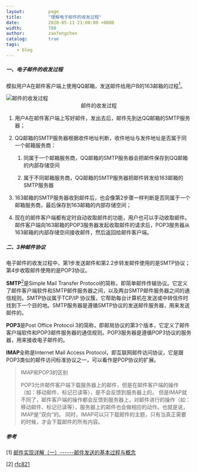 ```yaml
---
layout:         page
title:          "理解电子邮件的收发过程"
date:           2020-05-11 21:00:00 +0800
width:          700
author:         zaofengchen
catalog:        true
tags:
    - blog
---
```




##### 一、电子邮件的收发过程
模拟用户A在邮件客户端上使用QQ邮箱，发送邮件给用户B的163邮箱的过程[<sup>1</sup>](#reference)。

<img src="https://tva1.sinaimg.cn/large/007S8ZIlgy1geot5tg58zj30vm0gi0u6.jpg" alt="邮件的收发过程" width="{{ page.width}}" align="bottom" />
<center>邮件的收发过程</center>


1. 用户A在邮件客户端上写好邮件，发出去后，邮件先到达QQ邮箱的SMTP服务器；

2. QQ邮箱的SMTP服务器根据收件地址判断，收件地址与发件地址是否属于同一个邮箱服务商：

    1. 同属于一个邮箱服务商，QQ邮箱的SMTP服务器会把邮件保存到QQ邮箱的内部存储空间

    2. 属于不同邮箱服务商，QQ邮箱的SMTP服务器把邮件转发给163邮箱的SMTP服务器

3. 163邮箱的SMTP服务器收到邮件后，也会像第2步骤一样判断是否同属于一个邮箱服务商，最后保存到163邮箱的内部存储空间；

4. 现在的邮件客户端都有定时自动收取邮件的功能，用户也可以手动收取邮件。邮件客户端向163邮箱的POP3服务器发起收取邮件的请求后，POP3服务器从163邮箱的内部存储空间接收邮件，然后返回给邮件客户端。

##### 二、3种邮件协议
电子邮件的收发过程中，第1步发送邮件和第2.2步转发邮件使用的是SMTP协议；第4步收取邮件使用的是POP3协议。

**SMTP**[<sup>2</sup>](#reference)是Simple Mail Transfer Protocol的简称，即简单邮件传输协议。它定义了邮件客户端软件和SMTP邮件服务器之间，以及两台SMTP邮件服务器之间的通信规则。SMTP协议属于TCP/IP 协议簇，它帮助每台计算机在发送或中转信件时找到下一个目的地。SMTP服务器是遵循SMTP协议的发送邮件服务器，用来发送邮件的。

**POP3**是Post Office Protocol 3的简称，即邮局协议的第3个版本，它定义了邮件客户端软件和POP3邮件服务器的通信规则。POP3服务器是遵循POP3协议的服务器，用来接收电子邮件的。


**IMAP**全称是Internet Mail Access Protocol，即互联网邮件访问协议，它是跟POP3类似的邮件访问标准协议之一，可以看作是POP协议的扩展。

>IMAP和POP3的区别
>
>POP3允许邮件客户端下载服务器上的邮件，但是在邮件客户端的操作（如：移动邮件、标记已读等），是不会反馈到服务器上的。
>但是IMAP就不同了，邮件客户端的操作都会反馈到服务器上，对邮件进行的操作（如：移动邮件、标记已读等），服务器上的邮件也会做相应的动作。也就是说，IMAP是“双向”的。
>同时，IMAP可以只下载邮件的主题，只有当真正需要的时候，才会下载邮件的所有内容。


<div id="reference"></div>

##### 参考
[1] [邮件实现详解（一）------邮件发送的基本过程与概念](https://www.cnblogs.com/ysocean/p/7652934.html)

[2] [rfc821](http://www.cnpaf.net/rfc/rfc821.txt)